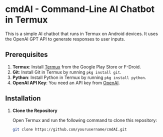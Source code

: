 # cmdAI - Command-Line AI Chatbot in Termux

This is a simple AI chatbot that runs in Termux on Android devices. It uses the OpenAI GPT API to generate responses to user inputs.

## Prerequisites

1. **Termux**: Install [Termux](https://play.google.com/store/apps/details?id=com.termux) from the Google Play Store or F-Droid.
2. **Git**: Install Git in Termux by running `pkg install git`.
3. **Python**: Install Python in Termux by running `pkg install python`.
4. **OpenAI API Key**: You need an API key from [OpenAI](https://openai.com/).

## Installation

1. **Clone the Repository**

   Open Termux and run the following command to clone this repository:

   ```bash
   git clone https://github.com/yourusername/cmdAI.git